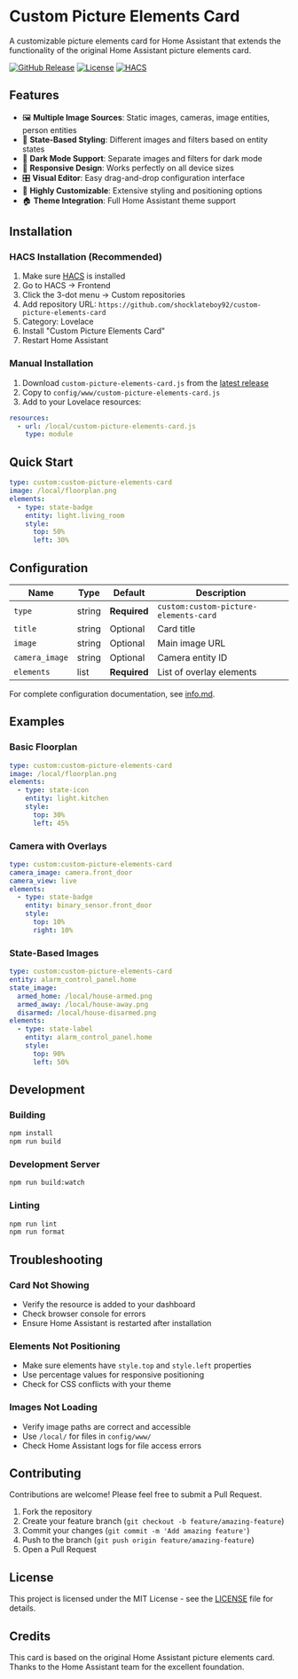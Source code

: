 # Custom Picture Elements Card

A customizable picture elements card for Home Assistant that extends the functionality of the original Home Assistant picture elements card.

[![GitHub Release][releases-shield]][releases]
[![License][license-shield]](LICENSE)
[![HACS][hacsbadge]][hacs]

[releases-shield]: https://img.shields.io/github/release/shocklateboy92/custom-picture-elements-card.svg?style=for-the-badge
[releases]: https://github.com/shocklateboy92/custom-picture-elements-card/releases
[license-shield]: https://img.shields.io/github/license/shocklateboy92/custom-picture-elements-card.svg?style=for-the-badge
[hacs]: https://github.com/hacs/integration
[hacsbadge]: https://img.shields.io/badge/HACS-Custom-orange.svg?style=for-the-badge

## Features

- 🖼️ **Multiple Image Sources**: Static images, cameras, image entities, person entities
- 🎨 **State-Based Styling**: Different images and filters based on entity states
- 🌙 **Dark Mode Support**: Separate images and filters for dark mode
- 📱 **Responsive Design**: Works perfectly on all device sizes
- 🎛️ **Visual Editor**: Easy drag-and-drop configuration interface
- 🔧 **Highly Customizable**: Extensive styling and positioning options
- 🏠 **Theme Integration**: Full Home Assistant theme support

## Installation

### HACS Installation (Recommended)

1. Make sure [HACS](https://hacs.xyz/) is installed
2. Go to HACS → Frontend
3. Click the 3-dot menu → Custom repositories
4. Add repository URL: `https://github.com/shocklateboy92/custom-picture-elements-card`
5. Category: Lovelace
6. Install "Custom Picture Elements Card"
7. Restart Home Assistant

### Manual Installation

1. Download `custom-picture-elements-card.js` from the [latest release](https://github.com/shocklateboy92/custom-picture-elements-card/releases)
2. Copy to `config/www/custom-picture-elements-card.js`
3. Add to your Lovelace resources:

```yaml
resources:
  - url: /local/custom-picture-elements-card.js
    type: module
```

## Quick Start

```yaml
type: custom:custom-picture-elements-card
image: /local/floorplan.png
elements:
  - type: state-badge
    entity: light.living_room
    style:
      top: 50%
      left: 30%
```

## Configuration

| Name           | Type   | Default      | Description                           |
| -------------- | ------ | ------------ | ------------------------------------- |
| `type`         | string | **Required** | `custom:custom-picture-elements-card` |
| `title`        | string | Optional     | Card title                            |
| `image`        | string | Optional     | Main image URL                        |
| `camera_image` | string | Optional     | Camera entity ID                      |
| `elements`     | list   | **Required** | List of overlay elements              |

For complete configuration documentation, see [info.md](info.md).

## Examples

### Basic Floorplan

```yaml
type: custom:custom-picture-elements-card
image: /local/floorplan.png
elements:
  - type: state-icon
    entity: light.kitchen
    style:
      top: 30%
      left: 45%
```

### Camera with Overlays

```yaml
type: custom:custom-picture-elements-card
camera_image: camera.front_door
camera_view: live
elements:
  - type: state-badge
    entity: binary_sensor.front_door
    style:
      top: 10%
      right: 10%
```

### State-Based Images

```yaml
type: custom:custom-picture-elements-card
entity: alarm_control_panel.home
state_image:
  armed_home: /local/house-armed.png
  armed_away: /local/house-away.png
  disarmed: /local/house-disarmed.png
elements:
  - type: state-label
    entity: alarm_control_panel.home
    style:
      top: 90%
      left: 50%
```

## Development

### Building

```bash
npm install
npm run build
```

### Development Server

```bash
npm run build:watch
```

### Linting

```bash
npm run lint
npm run format
```

## Troubleshooting

### Card Not Showing

- Verify the resource is added to your dashboard
- Check browser console for errors
- Ensure Home Assistant is restarted after installation

### Elements Not Positioning

- Make sure elements have `style.top` and `style.left` properties
- Use percentage values for responsive positioning
- Check for CSS conflicts with your theme

### Images Not Loading

- Verify image paths are correct and accessible
- Use `/local/` for files in `config/www/`
- Check Home Assistant logs for file access errors

## Contributing

Contributions are welcome! Please feel free to submit a Pull Request.

1. Fork the repository
2. Create your feature branch (`git checkout -b feature/amazing-feature`)
3. Commit your changes (`git commit -m 'Add amazing feature'`)
4. Push to the branch (`git push origin feature/amazing-feature`)
5. Open a Pull Request

## License

This project is licensed under the MIT License - see the [LICENSE](LICENSE) file for details.

## Credits

This card is based on the original Home Assistant picture elements card. Thanks to the Home Assistant team for the excellent foundation.
